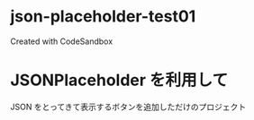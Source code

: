 # json-placeholder-test01

Created with CodeSandbox

# JSONPlaceholder を利用して

JSON をとってきて表示するボタンを追加しただけのプロジェクト
